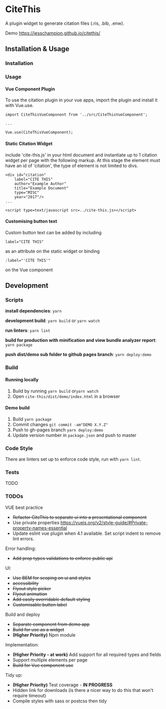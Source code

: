 # CiteThis
A plugin widget to generate citation files (.ris, .bib, .enw).

Demo https://jesschampion.github.io/citethis/

## Installation & Usage
### Installation

### Usage

#### Vue Component Plugin
To use the citation plugin in your vue apps, import the plugin and install it with Vue.use.

```
import CiteThisVueComponent from '../src/CiteThisVueComponent';

...

Vue.use(CiteThisVueComponent);
```

#### Static Citation Widget
include 'cite-this.js' in your html document and instantiate up to 1 citation widget
per page with the following markup.
At this stage the element must have an id of 'citation', the type of element is not limited to divs.

```
<div id="citation"
    label="CITE THIS"
    author="Example Author"
    title="Example Document"
    type="MISC"
    year="2017"/>
...

<script type=text/javascript src=../cite-this.js></script>
```

#### Customising button text
Custom button text can be added by including
```
label="CITE THIS"
```
as an attribute on the static widget
or binding
```
:label="'CITE THIS'"
```
on the Vue component 

## Development
### Scripts
__install dependencies__:
`yarn`

__development build__:
`yarn build`
or
`yarn watch`

__run linters__:
`yarn lint`

__build for production with minification and view bundle analyzer report__:
`yarn package`

__push dist/demo sub folder to github pages branch__:
`yarn deploy:demo`

### Build
#### Running locally
1. Build by running
  `yarn build` or`yarn watch`
2. Open `cite-this/dist/demo/index.html` in a browser

#### Demo build
1. Build
  `yarn package`
2. Commit changes
  `git commit -am"DEMO X.Y.Z"`
3. Push to gh-pages branch
  `yarn deploy:demo`
4. Update version number in `package.json` and push to master

### Code Style
There are linters set up to enforce code style, run with `yarn lint`.

### Tests
TODO


### TODOs
VUE best practice
- ~~Refactor CiteThis to separate ui into a presentational component~~
- Use private properties
  https://vuejs.org/v2/style-guide/#Private-property-names-essential
- Update eslint vue plugin when 4.1 available. Set script indent to remove lint errors.

Error handling:
- ~~Add prop types validations to enforce public api~~

UI:
- ~~Use BEM for scoping on ui and styles~~
- ~~accessibility~~
- ~~Flyout style picker~~
- ~~Flyout animation~~
- ~~Add easily overridable default styling~~
- ~~Customisable button label~~

Build and deploy
- ~~Separate component from demo app~~
- ~~Build for use as a widget~~
- **(Higher Priority)** Npm module

Implementation:
- **(Higher Priority - at work)** Add support for all required types and fields
- Support multiple elements per page
- ~~Build for Vue component use~~

Tidy up:
- **(Higher Priority)** Test coverage - **IN PROGRESS**
- Hidden link for downloads (is there a nicer way to do this that won't require timeout)
- Compile styles with sass or postcss then tidy
